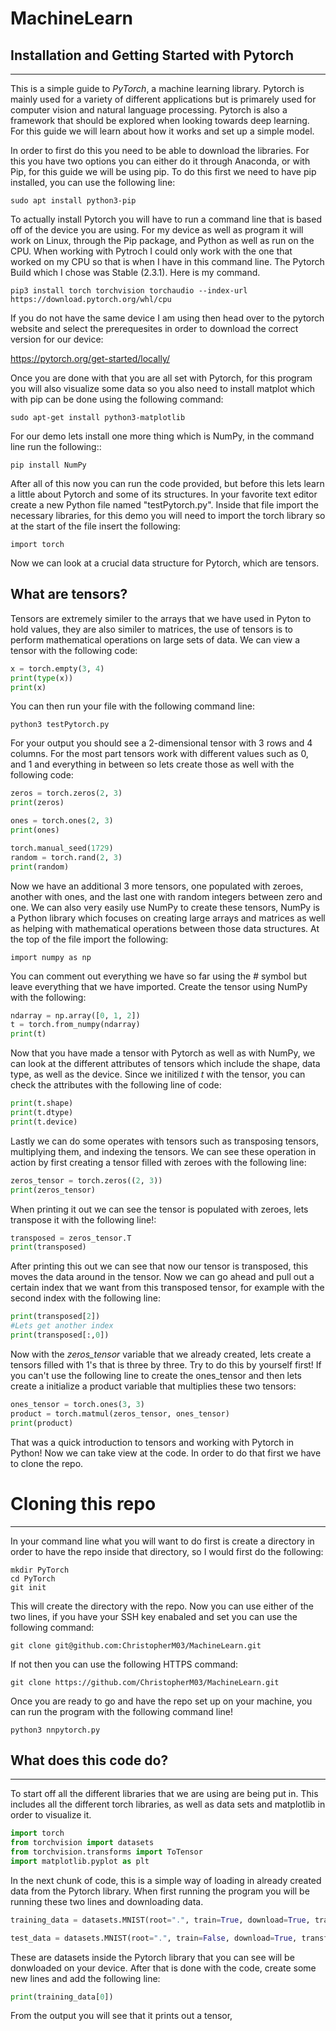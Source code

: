# MachineLearn

## Installation and Getting Started with Pytorch
------

This is a simple guide to *PyTorch*, a machine learning library. Pytorch is mainly used for a variety of different applications but is primarely used for computer vision and natural language processing. Pytorch is also a framework that should be explored when looking towards deep learning. For this guide we will learn about how it works and set up a simple model.

In order to first do this you need to be able to download the libraries. For this you have two options you can either do it through Anaconda, or with Pip, for this guide we will be using pip. To do this first we need to have pip installed, you can use the following line:
```
sudo apt install python3-pip
```
To actually install Pytorch you will have to run a command line that is based off of the device you are using. For my device as well as program it will work on Linux, through the Pip package, and Python as well as run on the CPU. When working with Pytroch I could only work with the one that worked on my CPU so that is when I have in this command line. The Pytorch Build which I chose was Stable (2.3.1). Here is my command.
```
pip3 install torch torchvision torchaudio --index-url https://download.pytorch.org/whl/cpu
```
If you do not have the same device I am using then head over to the pytorch website and select the prerequesites in order to download the correct version for our device:

https://pytorch.org/get-started/locally/

Once you are done with that you are all set with Pytorch, for this program you will also visualize some data so you also need to install matplot which with pip can be done using the following command:
```
sudo apt-get install python3-matplotlib
```
For our demo lets install one more thing which is NumPy, in the command line run the following::
```
pip install NumPy
```
After all of this now you can run the code provided, but before this lets learn a little about Pytorch and some of its structures. In your favorite text editor create a new Python file named "testPytorch.py". Inside that file import the necessary libraries, for this demo you will need to import the torch library so at the start of the file insert the following:
```
import torch
```
Now we can look at a crucial data structure for Pytorch, which are tensors.


## What are tensors?
Tensors are extremely similer to the arrays that we have used in Pyton to hold values, they are also similer to matrices, the use of tensors is to perform mathematical operations on large sets of data. We can view a tensor with the following code:
```Python
x = torch.empty(3, 4)
print(type(x))
print(x)
```
You can then run your file with the following command line:
```
python3 testPytorch.py
```
For your output you should see a 2-dimensional tensor with 3 rows and 4 columns. For the most part tensors work with different values such as 0, and 1 and everything in between so lets create those as well with the following code:
```Python
zeros = torch.zeros(2, 3)
print(zeros)

ones = torch.ones(2, 3)
print(ones)

torch.manual_seed(1729)
random = torch.rand(2, 3)
print(random)
```
Now we have an additional 3 more tensors, one populated with zeroes, another with ones, and the last one with random integers between zero and one. We can also very easily use NumPy to create these tensors, NumPy is a Python library which focuses on creating large arrays and matrices as well as helping with mathematical operations between those data structures. At the top of the file import the following:
```
import numpy as np
```
You can comment out everything we have so far using the *#* symbol but leave everything that we have imported. Create the tensor using NumPy with the following:
```Python
ndarray = np.array([0, 1, 2])
t = torch.from_numpy(ndarray)
print(t)
```
Now that you have made a tensor with Pytorch as well as with NumPy, we can look at the different attributes of tensors which include the shape, data type, as well as the device. Since we initilized *t* with the tensor, you can check the attributes with the following line of code:
```Python
print(t.shape)
print(t.dtype)
print(t.device)
```
Lastly we can do some operates with tensors such as transposing tensors, multiplying them, and indexing the tensors. We can see these operation in action by first creating a tensor filled with zeroes with the following line:
```Python
zeros_tensor = torch.zeros((2, 3))
print(zeros_tensor)
```
When printing it out we can see the tensor is populated with zeroes, lets transpose it with the following line!:
```Python
transposed = zeros_tensor.T
print(transposed)
```
After printing this out we can see that now our tensor is transposed, this moves the data around in the tensor. Now we can go ahead and pull out a certain index that we want from this transposed tensor, for example with the second index with the following line:
```Python
print(transposed[2])
#Lets get another index
print(transposed[:,0])
```
Now with the *zeros_tensor* variable that we already created, lets create a tensors filled with 1's that is three by three. Try to do this by yourself first! If you can't use the following line to create the ones_tensor and then lets create a initialize a product variable that multiplies these two tensors:
```Python
ones_tensor = torch.ones(3, 3)
product = torch.matmul(zeros_tensor, ones_tensor)
print(product)
```
That was a quick introduction to tensors and working with Pytorch in Python! Now we can take view at the code. In order to do that first we have to clone the repo.




# Cloning this repo
------

In your command line what you will want to do first is create a directory in order to have the repo inside that directory, so I would first do the following:
```
mkdir PyTorch
cd PyTorch
git init
```
This will create the directory with the repo. Now you can use either of the two lines, if you have your SSH key enabaled and set you can use the following command:
```
git clone git@github.com:ChristopherM03/MachineLearn.git
```
If not then you can use the following HTTPS command:
```
git clone https://github.com/ChristopherM03/MachineLearn.git
```

Once you are ready to go and have the repo set up on your machine, you can run the program with the following command line!
```
python3 nnpytorch.py
```

## What does this code do?
------
To start off all the different libraries that we are using are being put in. This includes all the different torch libraries, as well as data sets and matplotlib in order to visualize it.
```Python
import torch
from torchvision import datasets
from torchvision.transforms import ToTensor
import matplotlib.pyplot as plt
```

In the next chunk of code, this is a simple way of loading in already created data from the Pytorch library. When first running the program you will be running these two lines and downloading data.

```Python
training_data = datasets.MNIST(root=".", train=True, download=True, transform=ToTensor())

test_data = datasets.MNIST(root=".", train=False, download=True, transform=ToTensor())
```
These are datasets inside the Pytorch library that you can see will be donwloaded on your device. After that is done with the code, create some new lines and add the following line:
```Python
print(training_data[0])
```
From the output you will see that it prints out a tensor,

